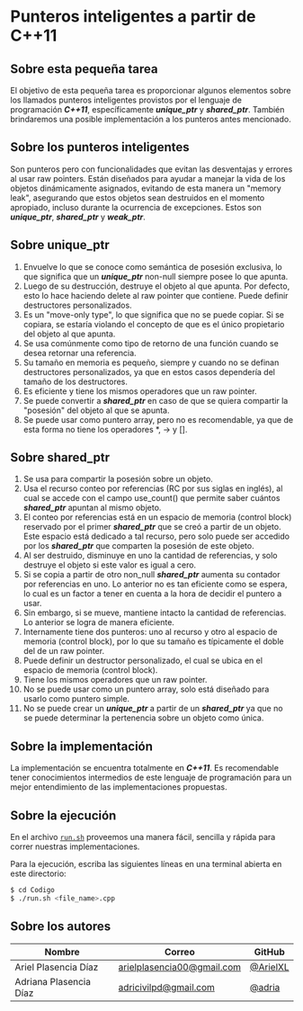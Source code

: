 # Punteros inteligentes a partir de **C++11**

## Sobre esta pequeña tarea

El objetivo de esta pequeña tarea es proporcionar algunos elementos sobre los llamados punteros inteligentes provistos por el lenguaje de programación ***C++11***, específicamente ***unique_ptr*** y ***shared_ptr***. También brindaremos una posible implementación a los punteros antes mencionado.

## Sobre los punteros inteligentes

Son punteros pero con funcionalidades que evitan las desventajas y errores al usar raw pointers. Están diseñados para ayudar a manejar la vida de los objetos dinámicamente asignados, evitando de esta manera un "memory leak", asegurando que estos objetos sean destruidos en el momento apropiado, incluso durante la ocurrencia de excepciones. Estos son ***unique_ptr***, ***shared_ptr*** y ***weak_ptr***.

## Sobre unique_ptr

1. Envuelve lo que se conoce como semántica de posesión exclusiva, lo que significa que un ***unique_ptr*** non-null siempre posee lo que apunta.
2. Luego de su destrucción, destruye el objeto al que apunta. Por defecto, esto lo hace haciendo delete al raw pointer que contiene. Puede definir destructores personalizados.
3. Es un "move-only type", lo que significa que no se puede copiar. Si se copiara, se estaría violando el concepto de que es el único propietario del objeto al que apunta.
4. Se usa comúnmente como tipo de retorno de una función cuando se desea retornar una referencia.
5. Su tamaño en memoria es pequeño, siempre y cuando no se definan destructores personalizados, ya que en estos casos dependería del tamaño de los destructores.
6. Es eficiente y tiene los mismos operadores que un raw pointer.
7. Se puede convertir a ***shared_ptr*** en caso de que se quiera compartir la "posesión" del objeto al que se apunta.
8. Se puede usar como puntero array, pero no es recomendable, ya que de esta forma no tiene los operadores *, -> y [].

## Sobre shared_ptr

1. Se usa para compartir la posesión sobre un objeto.
2. Usa el recurso conteo por referencias (RC por sus siglas en inglés), al cual se accede con el campo use_count() que permite saber cuántos ***shared_ptr*** apuntan al mismo objeto.
3. El conteo por referencias está en un espacio de memoria (control block) reservado por el primer ***shared_ptr*** que se creó a partir de un objeto. Este espacio está dedicado a tal recurso, pero solo puede ser accedido por los ***shared_ptr*** que comparten la posesión de este objeto.
4. Al ser destruido, disminuye en uno la cantidad de referencias, y solo destruye el objeto si este valor es igual a cero.
5. Si se copia a partir de otro non_null ***shared_ptr*** aumenta su contador por referencias en uno. Lo anterior no es tan eficiente como se espera, lo cual es un factor a tener en cuenta a la hora de decidir el puntero a usar.
6. Sin embargo, si se mueve, mantiene intacto la cantidad de referencias. Lo anterior se logra de manera eficiente.
7. Internamente tiene dos punteros: uno al recurso y otro al espacio de memoria (control block), por lo que su tamaño es típicamente el doble del de un raw pointer.
8. Puede definir un destructor personalizado, el cual se ubica en el espacio de memoria (control block).
9. Tiene los mismos operadores que un raw pointer.
10. No se puede usar como un puntero array, solo está diseñado para usarlo como puntero simple.
11. No se puede crear un ***unique_ptr*** a partir de un ***shared_ptr*** ya que no se puede determinar la pertenencia sobre un objeto como única.

## Sobre la implementación

La implementación se encuentra totalmente en ***C++11***. Es recomendable tener conocimientos intermedios de este lenguaje de programación para un mejor entendimiento de las implementaciones propuestas.

## Sobre la ejecución

En el archivo [`run.sh`](Codigo/run.sh) proveemos una manera fácil, sencilla y rápida para correr nuestras implementaciones.

Para la ejecución, escriba las siguientes líneas en una terminal abierta en este directorio:

```bash
$ cd Codigo
$ ./run.sh <file_name>.cpp
```

## Sobre los autores

**Nombre** | **Correo** | **GitHub**
--|--|--
Ariel Plasencia Díaz | arielplasencia00@gmail.com | [@ArielXL](https://github.com/ArielXL)
Adriana Plasencia Díaz | adricivilpd@gmail.com | [@adria](https://github.com/fcadrianapladia)
